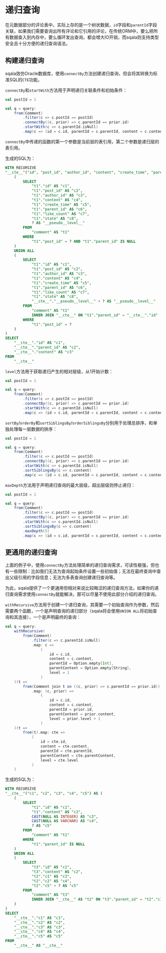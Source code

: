 # 递归查询

在元数据部分的评论表中，实际上存的是一个树状数据，`id`字段和`parentId`字段关联，如果我们需要查询出所有评论和它引用的评论，在传统ORM中，要么把所有数据查入到内存中，要么循环发出查询，都会增大IO开销，而sqala则支持类型安全且十分方便的递归查询语法。

## 构建递归查询

sqala效仿Oracle数据库，使用`connectBy`方法创建递归查询，但会将其转换为标准SQL的`CTE`功能。

`connectBy`和`startWith`方法用于声明递归关联条件和初始条件：

```scala
val postId = 1

val q = query:
    from(Comment)
        .filter(c => c.postId == postId)
        .connectBy((c, prior) => c.parentId == prior.id)
        .startWith(c => c.parentId.isNull)
        .map(c => (id = c.id, parentId = c.parentId, content = c.content))
```

`connectBy`中传递的函数的第一个参数是当前层的表引用，第二个参数是递归层的表引用。

生成的SQL为：

```sql
WITH RECURSIVE
"__cte__"("id", "post_id", "author_id", "content", "create_time", "parent_id", "like_count", "state", "__pseudo__level__") AS (
    (
        SELECT
            "t1"."id" AS "c1",
            "t1"."post_id" AS "c2",
            "t1"."author_id" AS "c3",
            "t1"."content" AS "c4",
            "t1"."create_time" AS "c5",
            "t1"."parent_id" AS "c6",
            "t1"."like_count" AS "c7",
            "t1"."state" AS "c8",
            ? AS "__pseudo__level__"
        FROM
            "comment" AS "t1"
        WHERE
            "t1"."post_id" = ? AND "t1"."parent_id" IS NULL
    )
    UNION ALL
    (
        SELECT
            "t1"."id" AS "c1",
            "t1"."post_id" AS "c2",
            "t1"."author_id" AS "c3",
            "t1"."content" AS "c4",
            "t1"."create_time" AS "c5",
            "t1"."parent_id" AS "c6",
            "t1"."like_count" AS "c7",
            "t1"."state" AS "c8",
            "__cte__"."__pseudo__level__" + ? AS "__pseudo__level__"
        FROM
            "comment" AS "t1"
            INNER JOIN "__cte__" ON "t1"."parent_id" = "__cte__"."id"
        WHERE
            "t1"."post_id" = ?
    )
)
SELECT
    "__cte__"."id" AS "c1",
    "__cte__"."parent_id" AS "c2",
    "__cte__"."content" AS "c3"
FROM
    "__cte__"
```

`level`方法用于获取递归产生的相对层级，从1开始计数：

```scala
val postId = 1

val q = query:
    from(Comment)
        .filter(c => c.postId == postId)
        .connectBy((c, prior) => c.parentId == prior.id)
        .startWith(c => c.parentId.isNull)
        .map(c => (id = c.id, parentId = c.parentId, content = c.content, level = level()))
```

`sortBy`/`orderBy`和`sortSiblingsBy`/`orderSiblingsBy`分别用于处理总排序，和单独处理每一层数据的排序：

```scala
val postId = 1

val q = query:
    from(Comment)
        .filter(c => c.postId == postId)
        .connectBy((c, prior) => c.parentId == prior.id)
        .startWith(c => c.parentId.isNull)
        .sortSiblingsBy(c => c.content)
        .map(c => (id = c.id, parentId = c.parentId, content = c.content, level = level()))
```

`maxDepth`方法用于声明递归查询的最大层级，超出层级则停止递归：

```scala
val postId = 1

val q = query:
    from(Comment)
        .filter(c => c.postId == postId)
        .connectBy((c, prior) => c.parentId == prior.id)
        .startWith(c => c.parentId.isNull)
        .sortSiblingsBy(c => c.content)
        .maxDepth(5)
        .map(c => (id = c.id, parentId = c.parentId, content = c.content, level = level()))
```

## 更通用的递归查询

上面的例子中，使用`connectBy`方法处理简单的递归查询需求，可读性极强，但也有一些限制：比如我们无法为查询起始条件设置一些初始值；无法在最终查询中查出父级引用的字段信息；无法为多表查询创建递归查询等。

为此，sqala提供了一个更通用但相对来说比较晦涩的递归查询方法，如果你的递归查询需求使用`connectBy`就能解决，那可以尽量不使用此部分介绍的递归查询。

`withRecursive`方法用于创建一个递归查询，其需要一个初始查询作为参数，然后需要两个函数，一个是声明查询的递归部分（sqala将会使用`UNION ALL`将初始查询和其连接），一个是声明最终的查询：

```scala
val q = query:
    withRecursive(
        from(Comment)
            .filter(c => c.parentId.isNull)
            .map: c => 
                (
                    id = c.id, 
                    content = c.content, 
                    parentId = Option.empty[Int], 
                    parentContent = Option.empty[String],
                    level = 1
                )
    )(t =>
        from(Comment join t on ((c, prior) => c.parentId == prior.id))
            .map: (c, prior) =>
                (
                    id = c.id, 
                    content = c.content, 
                    parentId = prior.id, 
                    parentContent = prior.content,
                    level = prior.level + 1
                )
    )(t =>
        from(t).map: cte =>
            (
                id = cte.id, 
                content = cte.content, 
                parentId = cte.parentId, 
                parentContent = cte.parentContent,
                level = cte.level
            )
    )
```

生成的SQL为：

```sql
WITH RECURSIVE
"__cte__"("c1", "c2", "c3", "c4", "c5") AS (
    (
        SELECT
            "t1"."id" AS "c1",
            "t1"."content" AS "c2",
            CAST(NULL AS INTEGER) AS "c3",
            CAST(NULL AS VARCHAR) AS "c4",
            ? AS "c5"
        FROM
            "comment" AS "t1"
        WHERE
            "t1"."parent_id" IS NULL
    )
    UNION ALL
    (
        SELECT
            "t3"."id" AS "c1",
            "t3"."content" AS "c2",
            "t2"."c1" AS "c3",
            "t2"."c2" AS "c4",
            "t2"."c5" + ? AS "c5"
        FROM
            "comment" AS "t3"
            INNER JOIN "__cte__" AS "t2" ON "t3"."parent_id" = "t2"."c1"
    )
)
SELECT
    "__cte__"."c1" AS "c1",
    "__cte__"."c2" AS "c2",
    "__cte__"."c3" AS "c3",
    "__cte__"."c4" AS "c4",
    "__cte__"."c5" AS "c5"
FROM
    "__cte__" AS "__cte__"
```